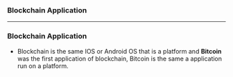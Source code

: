 ### Blockchain Application

-----------------------------------------------------

### Blockchain Application

* Blockchain is the same IOS or Android OS that is a platform and **Bitcoin** was the first application of blockchain, Bitcoin is the same a application run on a platform.
